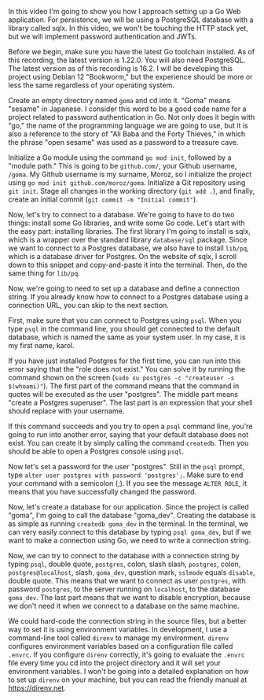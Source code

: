 In this video I'm going to show you how I approach setting up a Go Web application.
For persistence, we will be using a PostgreSQL database with a library called sqlx.
In this video, we won't be touching the HTTP stack yet, but we will implement password authentication and JWTs.

Before we begin, make sure you have the latest Go toolchain installed.
As of this recording, the latest version is 1.22.0.
You will also need PostgreSQL. The latest version as of this recording is 16.2.
I will be developing this project using Debian 12 "Bookworm," but the experience should be more or less the same regardless of your operating system.

Create an empty directory named `goma` and cd into it.
"Goma" means "sesame" in Japanese.
I consider this word to be a good code name for a project related to password authentication in Go.
Not only does it begin with "go," the name of the programming language we are going to use, but it is also a reference to the story of "Ali Baba and the Forty Thieves," in which the phrase "open sesame" was used as a password to a treasure cave.

Initialize a Go module using the command `go mod init`, followed by a "module path."
This is going to be `github.com/`, your Github username, `/goma`.
My Github username is my surname, Moroz, so I initialize the project using `go mod init github.com/moroz/goma`.
Initialize a Git repository using `git init`.
Stage all changes in the working directory (`git add .`), and finally, create an initial commit (`git commit -m "Initial commit"`).

Now, let's try to connect to a database.
We're going to have to do two things: install some Go libraries, and write some Go code.
Let's start with the easy part: installing libraries.
The first library I'm going to install is sqlx, which is a wrapper over the standard library `database/sql` package.
Since we want to connect to a Postgres database, we also have to install `lib/pq`, which is a database driver for Postgres.
On the website of sqlx, I scroll down to this snippet and copy-and-paste it into the terminal.
Then, do the same thing for `lib/pq`.

Now, we're going to need to set up a database and define a connection string.
If you already know how to connect to a Postgres database using a connection URL, you can skip to the next section.

First, make sure that you can connect to Postgres using `psql`.
When you type `psql` in the command line, you should get connected to the default database, which is named the same as your system user.
In my case, it is my first name, karol.

If you have just installed Postgres for the first time, you can run into this error saying that the "role does not exist."
You can solve it by running the command shown on the screen (`sudo su postgres -c "createuser -s $(whoami)"`).
The first part of the command means that the command in quotes will be executed as the user "postgres".
The middle part means "create a Postgres superuser".
The last part is an expression that your shell should replace with your username.

If this command succeeds and you try to open a `psql` command line, you're going to run into another error, saying that your default database does not exist.
You can create it by simply calling the command `createdb`.
Then you should be able to open a Postgres console using `psql`.

Now let's set a password for the user "postgres".
Still in the `psql` prompt, type `alter user postgres with password 'postgres';`.
Make sure to end your command with a semicolon (;).
If you see the message `ALTER ROLE`, it means that you have successfully changed the password.

Now, let's create a database for our application.
Since the project is called "goma", I'm going to call the database "goma_dev".
Creating the database is as simple as running `createdb goma_dev` in the terminal.
In the terminal, we can very easily connect to this database by typing `psql goma_dev`, but if we want to make a connection using Go, we need to write a connection string.

Now, we can try to connect to the database with a connection string by typing `psql`, double quote, `postgres`, colon, slash slash, `postgres`, colon, `postgres@localhost`, slash, `goma_dev`, question mark, `sslmode` equals `disable`, double quote.
This means that we want to connect as user `postgres`, with password `postgres`, to the server running on `localhost`, to the database `goma_dev`.
The last part means that we want to disable encryption, because we don't need it when we connect to a database on the same machine.

We could hard-code the connection string in the source files, but a better way to set it is using environment variables.
In development, I use a command-line tool called `direnv` to manage my environment.
`direnv` configures environment variables based on a configuration file called `.envrc`.
If you configure `direnv` correctly, it's going to evaluate the `.envrc` file every time you cd into the project directory and it will set your environment variables.
I won't be going into a detailed explanation on how to set up `direnv` on your machine, but you can read the friendly manual at https://direnv.net.
